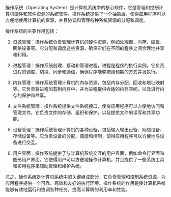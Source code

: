 操作系统（Operating System）是计算机系统中的核心软件，它是管理和控制计算机硬件和软件资源的系统软件。操作系统提供了一个抽象层，使得应用程序可以方便地使用计算机的资源，并且协调和管理各种系统资源的分配和调度。

操作系统的主要作用包括：

1. 资源管理：操作系统负责管理计算机的硬件资源，例如处理器、内存、硬盘、网络设备等。它分配和调度这些资源，确保它们在不同的程序之间合理地共享和利用。

2. 进程管理：操作系统创建、启动和管理进程，进程是程序的执行实例。它负责进程的调度、切换、同步和通信，确保程序能够按照预期的方式并发执行。

3. 内存管理：操作系统管理计算机的内存资源，包括内存分配、回收和地址映射等。它负责将进程加载到内存中，并为进程提供合适的内存空间，以及进行内存的保护和共享。

4. 文件系统管理：操作系统提供文件系统接口，使得应用程序可以方便地访问和管理文件。它负责文件的存储、组织和保护，以及提供文件的读写和共享功能。

5. 设备管理：操作系统管理计算机的各种设备，包括输入输出设备、网络设备、存储设备等。它负责设备的分配、调度和控制，使得应用程序可以方便地与设备进行交互。

6. 用户界面：操作系统提供了与计算机系统交互的用户界面，例如命令行界面和图形用户界面。它使得用户可以方便地操作计算机，并且提供了一些系统工具和实用程序来辅助管理和维护系统。

总之，操作系统是计算机系统中的关键组成部分，它负责管理和控制系统资源，为应用程序提供一个可靠、高效和友好的执行环境。操作系统的作用是使计算机系统能够有效地运行和协调各种任务，提高计算机的利用率和性能。

